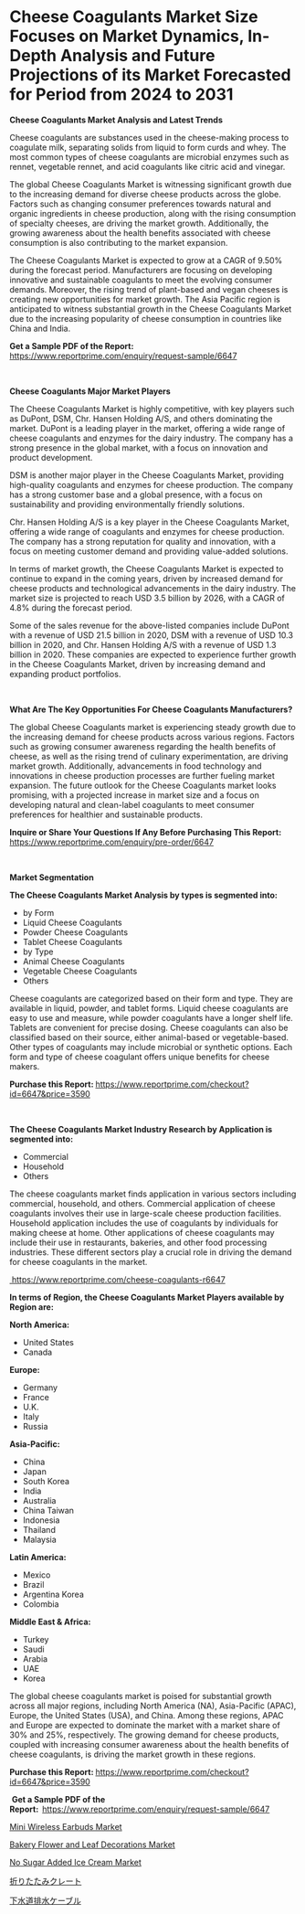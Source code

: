 <p><h1>Cheese Coagulants Market Size Focuses on Market Dynamics, In-Depth Analysis and Future Projections of its Market Forecasted for Period from 2024 to 2031</h1></p><p><strong>Cheese Coagulants Market Analysis and Latest Trends</strong></p>
<p><p>Cheese coagulants are substances used in the cheese-making process to coagulate milk, separating solids from liquid to form curds and whey. The most common types of cheese coagulants are microbial enzymes such as rennet, vegetable rennet, and acid coagulants like citric acid and vinegar.</p><p>The global Cheese Coagulants Market is witnessing significant growth due to the increasing demand for diverse cheese products across the globe. Factors such as changing consumer preferences towards natural and organic ingredients in cheese production, along with the rising consumption of specialty cheeses, are driving the market growth. Additionally, the growing awareness about the health benefits associated with cheese consumption is also contributing to the market expansion.</p><p>The Cheese Coagulants Market is expected to grow at a CAGR of 9.50% during the forecast period. Manufacturers are focusing on developing innovative and sustainable coagulants to meet the evolving consumer demands. Moreover, the rising trend of plant-based and vegan cheeses is creating new opportunities for market growth. The Asia Pacific region is anticipated to witness substantial growth in the Cheese Coagulants Market due to the increasing popularity of cheese consumption in countries like China and India.</p></p>
<p><strong>Get a Sample PDF of the Report:&nbsp;</strong> <a href="https://www.reportprime.com/enquiry/request-sample/6647">https://www.reportprime.com/enquiry/request-sample/6647</a></p>
<p>&nbsp;</p>
<p><strong>Cheese Coagulants Major Market Players</strong></p>
<p><p>The Cheese Coagulants Market is highly competitive, with key players such as DuPont, DSM, Chr. Hansen Holding A/S, and others dominating the market. DuPont is a leading player in the market, offering a wide range of cheese coagulants and enzymes for the dairy industry. The company has a strong presence in the global market, with a focus on innovation and product development.</p><p>DSM is another major player in the Cheese Coagulants Market, providing high-quality coagulants and enzymes for cheese production. The company has a strong customer base and a global presence, with a focus on sustainability and providing environmentally friendly solutions.</p><p>Chr. Hansen Holding A/S is a key player in the Cheese Coagulants Market, offering a wide range of coagulants and enzymes for cheese production. The company has a strong reputation for quality and innovation, with a focus on meeting customer demand and providing value-added solutions.</p><p>In terms of market growth, the Cheese Coagulants Market is expected to continue to expand in the coming years, driven by increased demand for cheese products and technological advancements in the dairy industry. The market size is projected to reach USD 3.5 billion by 2026, with a CAGR of 4.8% during the forecast period.</p><p>Some of the sales revenue for the above-listed companies include DuPont with a revenue of USD 21.5 billion in 2020, DSM with a revenue of USD 10.3 billion in 2020, and Chr. Hansen Holding A/S with a revenue of USD 1.3 billion in 2020. These companies are expected to experience further growth in the Cheese Coagulants Market, driven by increasing demand and expanding product portfolios.</p></p>
<p>&nbsp;</p>
<p><strong>What Are The Key Opportunities For Cheese Coagulants Manufacturers?</strong></p>
<p><p>The global Cheese Coagulants market is experiencing steady growth due to the increasing demand for cheese products across various regions. Factors such as growing consumer awareness regarding the health benefits of cheese, as well as the rising trend of culinary experimentation, are driving market growth. Additionally, advancements in food technology and innovations in cheese production processes are further fueling market expansion. The future outlook for the Cheese Coagulants market looks promising, with a projected increase in market size and a focus on developing natural and clean-label coagulants to meet consumer preferences for healthier and sustainable products.</p></p>
<p><strong>Inquire or Share Your Questions If Any Before Purchasing This Report:</strong> <a href="https://www.reportprime.com/enquiry/pre-order/6647">https://www.reportprime.com/enquiry/pre-order/6647</a></p>
<p>&nbsp;</p>
<p><strong>Market Segmentation</strong></p>
<p><strong>The Cheese Coagulants Market Analysis by types is segmented into:</strong></p>
<p><ul><li>by Form</li><li>Liquid Cheese Coagulants</li><li>Powder Cheese Coagulants</li><li>Tablet Cheese Coagulants</li><li>by Type</li><li>Animal Cheese Coagulants</li><li>Vegetable Cheese Coagulants</li><li>Others</li></ul></p>
<p><p>Cheese coagulants are categorized based on their form and type. They are available in liquid, powder, and tablet forms. Liquid cheese coagulants are easy to use and measure, while powder coagulants have a longer shelf life. Tablets are convenient for precise dosing. Cheese coagulants can also be classified based on their source, either animal-based or vegetable-based. Other types of coagulants may include microbial or synthetic options. Each form and type of cheese coagulant offers unique benefits for cheese makers.</p></p>
<p><strong>Purchase this Report:&nbsp;</strong><a href="https://www.reportprime.com/checkout?id=6647&price=3590">https://www.reportprime.com/checkout?id=6647&price=3590</a></p>
<p>&nbsp;</p>
<p><strong>The Cheese Coagulants Market Industry Research by Application is segmented into:</strong></p>
<p><ul><li>Commercial</li><li>Household</li><li>Others</li></ul></p>
<p><p>The cheese coagulants market finds application in various sectors including commercial, household, and others. Commercial application of cheese coagulants involves their use in large-scale cheese production facilities. Household application includes the use of coagulants by individuals for making cheese at home. Other applications of cheese coagulants may include their use in restaurants, bakeries, and other food processing industries. These different sectors play a crucial role in driving the demand for cheese coagulants in the market.</p></p>
<p><a href="https://www.reportprime.com/cheese-coagulants-r6647">&nbsp;https://www.reportprime.com/cheese-coagulants-r6647</a></p>
<p><strong>In terms of Region, the Cheese Coagulants Market Players available by Region are:</strong></p>
<p>
    <p> <strong> North America: </strong>
        <ul>
            <li>United States</li>
            <li>Canada</li>
        </ul>
        </p> 
    <p> <strong> Europe: </strong>
        <ul>
            <li>Germany</li>
            <li>France</li>
            <li>U.K.</li>
            <li>Italy</li>
            <li>Russia</li>
        </ul>
        </p> 
    <p> <strong> Asia-Pacific: </strong>
        <ul>
            <li>China</li>
            <li>Japan</li>
            <li>South Korea</li>
            <li>India</li>
            <li>Australia</li>
            <li>China Taiwan</li>
            <li>Indonesia</li>
            <li>Thailand</li>
            <li>Malaysia</li>
        </ul>
        </p> 
    <p> <strong> Latin America: </strong>
        <ul>
            <li>Mexico</li>
            <li>Brazil</li>
            <li>Argentina Korea</li>
            <li>Colombia</li>
        </ul>
        </p> 
    <p> <strong> Middle East & Africa: </strong>
        <ul>
            <li>Turkey</li>
            <li>Saudi</li>
            <li>Arabia</li>
            <li>UAE</li>
            <li>Korea</li>
        </ul>
    </p>
    </p>
<p><p>The global cheese coagulants market is poised for substantial growth across all major regions, including North America (NA), Asia-Pacific (APAC), Europe, the United States (USA), and China. Among these regions, APAC and Europe are expected to dominate the market with a market share of 30% and 25%, respectively. The growing demand for cheese products, coupled with increasing consumer awareness about the health benefits of cheese coagulants, is driving the market growth in these regions.</p></p>
<p><strong>Purchase this Report: </strong><a href="https://www.reportprime.com/checkout?id=6647&price=3590">https://www.reportprime.com/checkout?id=6647&price=3590</a></p>
<p>&nbsp;<strong>Get a Sample PDF of the Report:&nbsp;&nbsp;</strong><a href="https://www.reportprime.com/enquiry/request-sample/6647">https://www.reportprime.com/enquiry/request-sample/6647</a></p>
<p><strong></strong></p>
<p><p><a href="https://issuu.com/reportprime-2/docs/mini-wireless-earbuds-market-size-2030.pptx">Mini Wireless Earbuds Market</a></p><p><a href="https://github.com/EveKerluke2023/Market-Research-Report-List-1/blob/main/bakery-flower-and-leaf-decorations-market.md">Bakery Flower and Leaf Decorations Market</a></p><p><a href="https://github.com/angeliabkratze/Market-Research-Report-List-1/blob/main/no-sugar-added-ice-cream-market.md">No Sugar Added Ice Cream Market</a></p><p><a href="https://github.com/vlcostes/Market-Research-Report-List-1/blob/main/674802075377.md">折りたたみクレート</a></p><p><a href="https://github.com/gfggqjbfys368009/Market-Research-Report-List-2/blob/main/609023275376.md">下水道排水ケーブル</a></p></p>